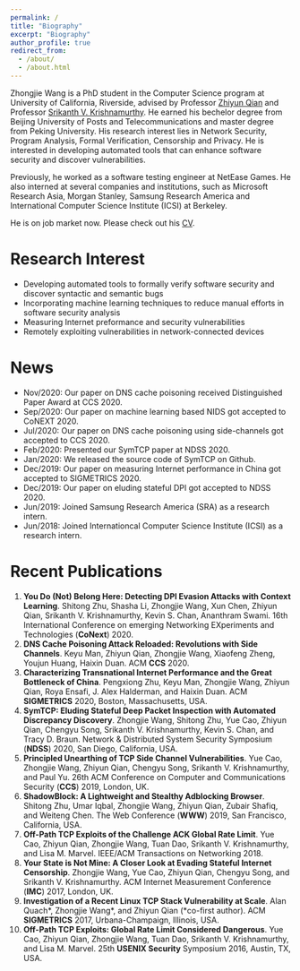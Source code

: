 ```yaml
---
permalink: /
title: "Biography"
excerpt: "Biography"
author_profile: true
redirect_from: 
  - /about/
  - /about.html
---
```


Zhongjie Wang is a PhD student in the Computer Science program at University of California, Riverside, advised by Professor [Zhiyun Qian](https://www.cs.ucr.edu/~zhiyunq/) and Professor [Srikanth V. Krishnamurthy](https://www.cs.ucr.edu/~krish/). He earned his bechelor degree from Beijing University of Posts and Telecommunications and master degree from Peking University. His research interest lies in Network Security, Program Analysis, Formal Verification, Censorship and Privacy. He is interested in developing automated tools that can enhance software security and discover vulnerabilities.

Previously, he worked as a software testing engineer at NetEase Games. He also interned at several companies and institutions, such as Microsoft Research Asia, Morgan Stanley, Samsung Research America and International Computer Science Institute (ICSI) at Berkeley. 

He is on job market now. Please check out his [CV](https://zhongjie.me/files/CV_ZhongjieWang_2020.pdf).

Research Interest
======
* Developing automated tools to formally verify software security and discover syntactic and semantic bugs
* Incorporating machine learning techniques to reduce manual efforts in software security analysis
* Measuring Internet preformance and security vulnerabilities
* Remotely exploiting vulnerabilities in network-connected devices

News
======
* Nov/2020: Our paper on DNS cache poisoning received Distinguished Paper Award at CCS 2020.
* Sep/2020: Our paper on machine learning based NIDS got accepted to CoNEXT 2020.
* Jul/2020: Our paper on DNS cache poisoning using side-channels got accepted to CCS 2020.
* Feb/2020: Presented our SymTCP paper at NDSS 2020.
* Jan/2020: We released the source code of SymTCP on Github. 
* Dec/2019: Our paper on measuring Internet performance in China got accepted to SIGMETRICS 2020.
* Dec/2019: Our paper on eluding stateful DPI got accepted to NDSS 2020.
* Jun/2019: Joined Samsung Research America (SRA) as a research intern.
* Jun/2018: Joined Internationcal Computer Science Institute (ICSI) as a research intern.

Recent Publications
======
1. **You Do (Not) Belong Here: Detecting DPI Evasion Attacks with Context Learning**.
Shitong Zhu, Shasha Li, Zhongjie Wang, Xun Chen, Zhiyun Qian, Srikanth V. Krishnamurthy, Kevin S. Chan, Ananthram Swami.
16th International Conference on emerging Networking EXperiments and Technologies (**CoNext**) 2020.
2. **DNS Cache Poisoning Attack Reloaded: Revolutions with Side Channels**.
Keyu Man, Zhiyun Qian, Zhongjie Wang, Xiaofeng Zheng, Youjun Huang, Haixin Duan.
ACM **CCS** 2020.
3. **Characterizing Transnational Internet Performance and the Great Bottleneck of China**.
Pengxiong Zhu, Keyu Man, Zhongjie Wang, Zhiyun Qian, Roya Ensafi, J. Alex Halderman, and Haixin Duan.
ACM **SIGMETRICS** 2020, Boston, Massachusetts, USA.
4. **SymTCP: Eluding Stateful Deep Packet Inspection with Automated Discrepancy Discovery**.
Zhongjie Wang, Shitong Zhu, Yue Cao, Zhiyun Qian, Chengyu Song, Srikanth V. Krishnamurthy, Kevin S. Chan, and Tracy D. Braun.
Network & Distributed System Security Symposium (**NDSS**) 2020, San Diego, California, USA.
5. **Principled Unearthing of TCP Side Channel Vulnerabilities**.
Yue Cao, Zhongjie Wang, Zhiyun Qian, Chengyu Song, Srikanth V. Krishnamurthy, and Paul Yu.
26th ACM Conference on Computer and Communications Security (**CCS**) 2019, London, UK.
6. **ShadowBlock: A Lightweight and Stealthy Adblocking Browser**.
Shitong Zhu, Umar Iqbal, Zhongjie Wang, Zhiyun Qian, Zubair Shafiq, and Weiteng Chen.
The Web Conference (**WWW**) 2019, San Francisco, California, USA.
7. **Off-Path TCP Exploits of the Challenge ACK Global Rate Limit**.
Yue Cao, Zhiyun Qian, Zhongjie Wang, Tuan Dao, Srikanth V. Krishnamurthy, and Lisa M. Marvel.
IEEE/ACM Transactions on Networking 2018.
8. **Your State is Not Mine: A Closer Look at Evading Stateful Internet Censorship**.
Zhongjie Wang, Yue Cao, Zhiyun Qian, Chengyu Song, and Srikanth V. Krishnamurthy.
ACM Internet Measurement Conference (**IMC**) 2017, London, UK.
9. **Investigation of a Recent Linux TCP Stack Vulnerability at Scale**.
Alan Quach\*, Zhongjie Wang\*, and Zhiyun Qian (\*co-first author).
ACM **SIGMETRICS** 2017, Urbana-Champaign, Illinois, USA.
10. **Off-Path TCP Exploits: Global Rate Limit Considered Dangerous**.
Yue Cao, Zhiyun Qian, Zhongjie Wang, Tuan Dao, Srikanth V. Krishnamurthy, and Lisa M. Marvel.
25th **USENIX Security** Symposium 2016, Austin, TX, USA.
  

